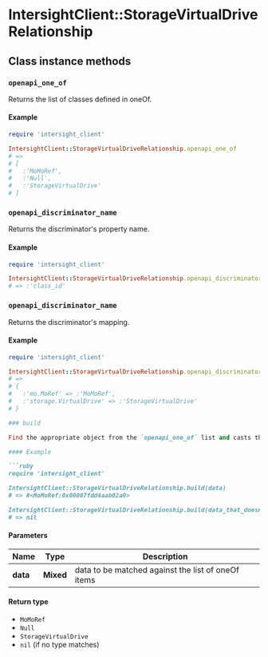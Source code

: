 # IntersightClient::StorageVirtualDriveRelationship

## Class instance methods

### `openapi_one_of`

Returns the list of classes defined in oneOf.

#### Example

```ruby
require 'intersight_client'

IntersightClient::StorageVirtualDriveRelationship.openapi_one_of
# =>
# [
#   :'MoMoRef',
#   :'Null',
#   :'StorageVirtualDrive'
# ]
```

### `openapi_discriminator_name`

Returns the discriminator's property name.

#### Example

```ruby
require 'intersight_client'

IntersightClient::StorageVirtualDriveRelationship.openapi_discriminator_name
# => :'class_id'
```

### `openapi_discriminator_name`

Returns the discriminator's mapping.

#### Example

```ruby
require 'intersight_client'

IntersightClient::StorageVirtualDriveRelationship.openapi_discriminator_mapping
# =>
# {
#   :'mo.MoRef' => :'MoMoRef',
#   :'storage.VirtualDrive' => :'StorageVirtualDrive'
# }

### build

Find the appropriate object from the `openapi_one_of` list and casts the data into it.

#### Example

```ruby
require 'intersight_client'

IntersightClient::StorageVirtualDriveRelationship.build(data)
# => #<MoMoRef:0x00007fdd4aab02a0>

IntersightClient::StorageVirtualDriveRelationship.build(data_that_doesnt_match)
# => nil
```

#### Parameters

| Name | Type | Description |
| ---- | ---- | ----------- |
| **data** | **Mixed** | data to be matched against the list of oneOf items |

#### Return type

- `MoMoRef`
- `Null`
- `StorageVirtualDrive`
- `nil` (if no type matches)

